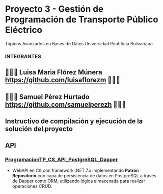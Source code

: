 # Proyecto 3 - Gestión de Programación de Transporte Público Eléctrico
Tópicos Avanzados en Bases de Datos
Universidad Pontificia Bolivariana

### INTEGRANTES
## 👩🏻‍💻 Luisa Maria Flórez Múnera https://github.com/luisaflorezm 👩🏻‍💻 
## 🧑🏻‍💻 Samuel Pérez Hurtado https://github.com/samuelperezh 🧑🏻‍💻

## Instructivo de compilación y ejecución de la solución del proyecto
## API
### [ProgramacionTP_CS_API_PostgreSQL_Dapper](https://github.com/samuelperezh/tadb_202320_ex03/tree/main/ProgramacionTP_CS_API_PostgreSQL_Dapper/ProgramacionTP_CS_API_PostgreSQL_Dapper)
- WebAPI en C# con framework .NET 7.x implementando **Patrón Repositorio** con capa de persistencia de datos en PostgreSQL a través de Dapper como ORM, utilizando lógica almacenada para realizar operaciones CRUD.


